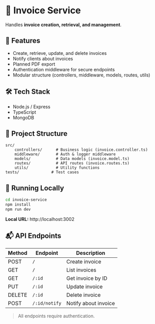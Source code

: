 # 🧾 Invoice Service

Handles **invoice creation, retrieval, and management**.

## 📌 Features

- Create, retrieve, update, and delete invoices
- Notify clients about invoices
- Planned PDF export
- Authentication middleware for secure endpoints
- Modular structure (controllers, middleware, models, routes, utils)

## 🛠 Tech Stack

- Node.js / Express
- TypeScript
- MongoDB

## 📂 Project Structure

```
src/
    controllers/      # Business logic (invoice.controller.ts)
    middleware/       # Auth & logger middleware
    models/           # Data models (invoice.model.ts)
    routes/           # API routes (invoice.routes.ts)
    utils/            # Utility functions
tests/              # Test cases
```

## 🚀 Running Locally

```bash
cd invoice-service
npm install
npm run dev
```

**Local URL:** http://localhost:3002

## 📬 API Endpoints

| Method | Endpoint      | Description          |
| ------ | ------------- | -------------------- |
| POST   | `/`           | Create invoice       |
| GET    | `/`           | List invoices        |
| GET    | `/:id`        | Get invoice by ID    |
| PUT    | `/:id`        | Update invoice       |
| DELETE | `/:id`        | Delete invoice       |
| POST   | `/:id/notify` | Notify about invoice |

> All endpoints require authentication.
